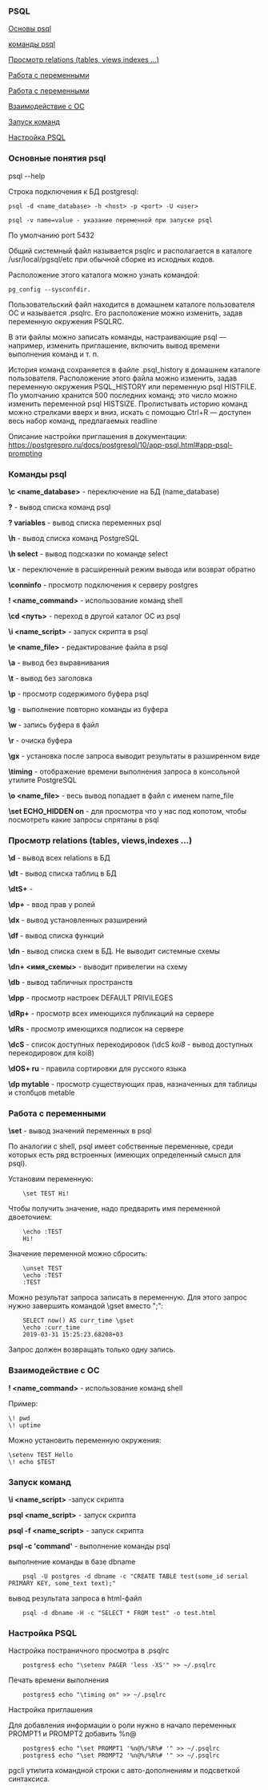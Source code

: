 ### PSQL

[Основы psql](https://github.com/Aleksey-10081967/Postgresql-study/blob/main/psql/readme.md#%D0%BE%D1%81%D0%BD%D0%BE%D0%B2%D0%BD%D1%8B%D0%B5-%D0%BF%D0%BE%D0%BD%D1%8F%D1%82%D0%B8%D1%8F-psql)

[команды psql](https://github.com/Aleksey-10081967/Postgresql-study/blob/main/psql/readme.md#%D0%BA%D0%BE%D0%BC%D0%B0%D0%BD%D0%B4%D1%8B-psql)

[Просмотр relations (tables, views,indexes ...)](https://github.com/Aleksey-10081967/Postgresql-study/blob/main/psql/readme.md#%D0%BF%D1%80%D0%BE%D1%81%D0%BC%D0%BE%D1%82%D1%80-relations-tables-viewsindexes-)

[Работа с переменными](https://github.com/Aleksey-10081967/Postgresql-study/blob/main/psql/readme.md#%D1%80%D0%B0%D0%B1%D0%BE%D1%82%D0%B0-%D1%81-%D0%BF%D0%B5%D1%80%D0%B5%D0%BC%D0%B5%D0%BD%D0%BD%D1%8B%D0%BC%D0%B8)

[Работа с переменными](https://github.com/Aleksey-10081967/Postgresql-study/blob/main/psql/readme.md#%D1%80%D0%B0%D0%B1%D0%BE%D1%82%D0%B0-%D1%81-%D0%BF%D0%B5%D1%80%D0%B5%D0%BC%D0%B5%D0%BD%D0%BD%D1%8B%D0%BC%D0%B8)

[Взаимодействие с ОС](https://github.com/Aleksey-10081967/Postgresql-study/blob/main/psql/readme.md#%D0%B2%D0%B7%D0%B0%D0%B8%D0%BC%D0%BE%D0%B4%D0%B5%D0%B9%D1%81%D1%82%D0%B2%D0%B8%D0%B5-%D1%81-%D0%BE%D1%81)

[Запуск команд](https://github.com/Aleksey-10081967/Postgresql-study/blob/main/psql/readme.md#%D0%B7%D0%B0%D0%BF%D1%83%D1%81%D0%BA-%D0%BA%D0%BE%D0%BC%D0%B0%D0%BD%D0%B4)

[Настройка PSQL](https://github.com/Aleksey-10081967/Postgresql-study/blob/main/psql/readme.md#%D0%BD%D0%B0%D1%81%D1%82%D1%80%D0%BE%D0%B9%D0%BA%D0%B0-psql)

### Основные понятия psql

psql --help

Строка подключения к БД postgresql:

    psql -d <name_database> -h <host> -p <port> -U <user>

    psql -v name=value - указание переменной при запуске psql
    
По умолчанию port 5432

Общий системный файл называется psqlrc и располагается в каталоге /usr/local/pgsql/etc при обычной сборке из исходных кодов.

Расположение этого каталога можно узнать командой:

    pg_config --sysconfdir.

Пользовательский файл находится в домашнем каталоге пользователя ОС и называется .psqlrc. Его расположение можно изменить, задав
переменную окружения PSQLRC.

В эти файлы можно записать команды, настраивающие psql — например, изменить приглашение, включить вывод времени выполнения команд и т. п.

История команд сохраняется в файле .psql_history в домашнем каталоге пользователя. 
Расположение этого файла можно изменить, задав переменную окружения PSQL_HISTORY или переменную psql HISTFILE. 
По умолчанию хранится 500 последних команд; это число можно изменить переменной psql HISTSIZE.
Пролистывать историю команд можно стрелками вверх и вниз, искать с помощью Ctrl+R — доступен весь набор команд, предлагаемых readline

Описание настройки приглашения в документации: https://postgrespro.ru/docs/postgresql/10/app-psql.html#app-psql-prompting

### Команды psql

**\с <name_database>** - переключение на БД (name_database)

**\?** - вывод списка команд psql

**\? variables** - вывод списка переменных psql

**\h** - вывод списка команд PostgreSQL

**\h select** - вывод подсказки по команде select

**\x** - переключение в расширенный режим вывода или возврат обратно

**\conninfo** - просмотр подключения к серверу postgres

**\! <name_command>** - использование команд shell

**\cd <путь>** - переход в другой каталог OC из psql

**\i <name_script>** - запуск скрипта в psql

**\e <name_file>** - редактирование файла в psql

**\a** - вывод без выравнивания

**\t** - вывод без заголовка

**\p** - просмотр содержимого буфера psql

**\g** - выполнение повторно команды из буфера

**\w <file>** - запись буфера в файл
  
**\r** - очиска буфера
  
**\gx** - установка после запроса выводит результаты в разширенном виде
  
**\timing** - отображение времени выполнения запроса в консольной утилите PostgreSQL
    
**\o <name_file>** - весь вывод попадает в файл с именем name_file

**\set ECHO_HIDDEN on** - для просмотра что у нас под копотом, чтобы посмотреть какие запросы спрятаны в psql

### Просмотр relations (tables, views,indexes ...)
    
**\d** - вывод всех relations в БД
    
**\dt** - вывод списка таблиц в БД
    
**\dtS+** - 
    
**\dp+** - ввод прав у ролей
    
**\dx** - вывод установленных разширений
    
**\df** - вывод списка функций
    
**\dn** - вывод списка схем в БД. Не выводит системные схемы
    
**\dn+ <имя_схемы>** - выводит привелегии на схему
    
**\db** - вывод табличных пространств
    
**\dpp** - просмотр настроек DEFAULT PRIVILEGES
    
**\dRp+** - просмотр всех имеющихся публикаций на сервере
    
**\dRs** - просмотр имеющихся подписок на сервере
    
**\dcS** - список доступных перекодировок (\dcS *koi8* - вывод доступных перекодировок для koi8)
    
**\dOS+ ru** - правила сортировки для русского языка 
    
**\dp mytable** - просмотр существующих прав, назначенных для таблицы и столбцов metable
    
### Работа с переменными
    
 **\set** - вывод значений переменных в psql
    
По аналогии с shell, psql имеет собственные переменные, среди которых есть ряд встроенных (имеющих определенный смысл для psql).
    
Установим переменную:
    
        \set TEST Hi!
    
Чтобы получить значение, надо предварить имя переменной двоеточием:
    
        \echo :TEST
        Hi!
    
Значение переменной можно сбросить:
    
        \unset TEST
        \echo :TEST
        :TEST
    
Можно результат запроса записать в переменную. Для этого запрос нужно завершить командой \gset вместо ";":
    
        SELECT now() AS curr_time \gset
        \echo :curr_time
        2019-03-31 15:25:23.68208+03
    
Запрос должен возвращать только одну запись.   
    
### Взаимодействие с ОС   
    
**\! <name_command>** - использование команд shell

Пример:
    
    \! pwd
    \! uptime
    
Можно установить переменную окружения:
    
    \setenv TEST Hello
    \! echo $TEST    
    
### Запуск команд
 
**\i <name_script>** -запуск скрипта
    
**psql <name_script>**  - запуск скрипта
    
**psql -f <name_script>** - запуск скрипта
    
**psql -c 'command'** - выполнение команды psql

выполнение команды в базе dbname    
    
        psql -U postgres -d dbname -c "CREATE TABLE test(some_id serial PRIMARY KEY, some_text text);" 
    
вывод результата запроса в html-файл    
    
        psql -d dbname -H -c "SELECT * FROM test" -o test.html 
    
### Настройка PSQL

Настройка постраничного просмотра в .psqlrc 
    
        postgres$ echo "\setenv PAGER 'less -XS'" >> ~/.psqlrc
    
Печать времени выполнения 
    
        postgres$ echo "\timing on" >> ~/.psqlrc
    
Настройка приглашения 
    
Для добавления информации о роли нужно в начало переменных PROMPT1 и PROMPT2 добавить %n@ 
    
        postgres$ echo "\set PROMPT1 '%n@%/%R%# '" >> ~/.psqlrc
        postgres$ echo "\set PROMPT2 '%n@%/%R%# '" >> ~/.psqlrc

    
pgcli утилита командной строки с авто-дополнениям и подсветкой синтаксиса.    
    
      
    
    
